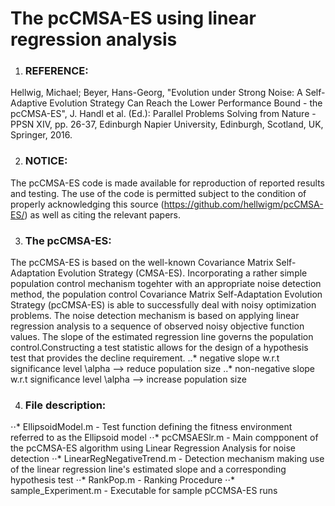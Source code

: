 # The pcCMSA-ES using linear regression analysis

1. ### REFERENCE: 
Hellwig, Michael; Beyer, Hans-Georg, "Evolution under Strong Noise: A Self-Adaptive Evolution Strategy Can Reach the Lower Performance Bound - the pcCMSA-ES", J. Handl et al. (Ed.): Parallel Problems Solving from Nature - PPSN XIV, pp. 26-37, Edinburgh Napier University, Edinburgh, Scotland, UK, Springer, 2016.

2. ### NOTICE:
The pcCMSA-ES code is made available for reproduction of reported results and testing. The use of the code is permitted subject to the condition of properly acknowledging this source (https://github.com/hellwigm/pcCMSA-ES/) as well as citing the relevant papers.

3. ### The pcCMSA-ES:
The pcCMSA-ES is based on the well-known Covariance Matrix Self-Adaptation Evolution Strategy (CMSA-ES). Incorporating a rather simple population control mechanism togehter with an appropriate noise detection method, the population control Covariance Matrix Self-Adaptation Evolution Strategy (pcCMSA-ES) is able to successfully deal with noisy optimization problems. The noise detection mechanism is based on applying linear regression analysis to a sequence of observed noisy objective function values. The slope of the estimated regression line governs the population control.Constructing a test statistic allows for the design of a hypothesis test that provides the decline requirement. 
  ..* negative slope w.r.t significance level \alpha      --> reduce population size 
  ..* non-negative slope w.r.t significance level \alpha  --> increase population size

4. ### File description:
⋅⋅* EllipsoidModel.m      - Test function defining the fitness environment referred to as the Ellipsoid model 
⋅⋅* pcCMSAESlr.m          - Main compponent of the pcCMSA-ES algorithm using Linear Regression Analysis for noise detection
⋅⋅* LinearRegNegativeTrend.m - Detection mechanism making use of the linear regression line's estimated slope and a corresponding hypothesis test
⋅⋅* RankPop.m                 - Ranking Procedure
⋅⋅* sample_Experiment.m       - Executable for sample pCCMSA-ES runs

